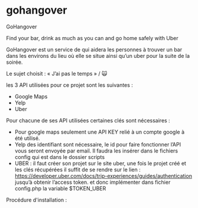 # gohangover

GoHangover

Find your bar, drink as much as you can and go home safely with Uber

GoHangover est un service de qui aidera les personnes à trouver un bar dans les environs du lieu où elle se situe ainsi qu’un uber pour la suite de la soirée. 

Le sujet choisit : « J’ai pas le temps » / 🙀

les 3 API utilisées pour ce projet sont les suivantes : 
- Google Maps
- Yelp 
- Uber 

Pour chacune de ses API utilisées certaines clés sont nécessaires : 
- Pour google maps seulement une API KEY relié à un compte google à été utilisé. 
- Yelp des identifiant sont nécessaire, le id pour faire fonctionner l’API vous seront envoyée par email. Il faudra les insérer dans le fichiers config qui est dans le dossier scripts 
- UBER : il faut créer son projet sur le site uber, une fois le projet créé et les clés récupérées il suffit de se rendre sur le lien : https://developer.uber.com/docs/trip-experiences/guides/authentication jusqu’à obtenir l’access token. et donc implémenter dans fichier config.php la variable $TOKEN_UBER

Procédure d'installation : 



